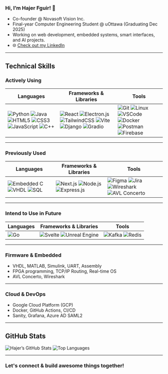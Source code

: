 ### Hi, I’m Hajer Fguir! 👋

- Co-founder @ Novasoft Vision Inc.  
- Final-year Computer Engineering Student @ uOttawa (Graduating Dec 2025)  
- Working on web development, embedded systems, smart interfaces, and AI projects.  
- 🌐 [Check out my LinkedIn](https://www.linkedin.com/in/hajer-fguir/)

---

## Technical Skills

### Actively Using

| Languages | Frameworks & Libraries | Tools |
|-------------|---------------------------|----------|
| ![Python](https://img.shields.io/badge/Python-3776AB?style=flat&logo=python&logoColor=white) ![Java](https://img.shields.io/badge/Java-007396?style=flat&logo=java&logoColor=white) ![HTML5](https://img.shields.io/badge/HTML5-E34F26?style=flat&logo=html5&logoColor=white) ![CSS3](https://img.shields.io/badge/CSS3-1572B6?style=flat&logo=css3&logoColor=white) ![JavaScript](https://img.shields.io/badge/JavaScript-F7DF1E?style=flat&logo=javascript&logoColor=black) ![C++](https://img.shields.io/badge/C++-00599C?style=flat&logo=cplusplus&logoColor=white) | ![React](https://img.shields.io/badge/React-20232A?style=flat&logo=react&logoColor=61DAFB) ![Electron.js](https://img.shields.io/badge/Electron-191970?style=flat&logo=electron&logoColor=white) ![TailwindCSS](https://img.shields.io/badge/Tailwind_CSS-38B2AC?style=flat&logo=tailwind-css&logoColor=white) ![Vite](https://img.shields.io/badge/Vite-646CFF?style=flat&logo=vite&logoColor=white) ![Django](https://img.shields.io/badge/Django-092E20?style=flat&logo=django&logoColor=white) ![Gradio](https://img.shields.io/badge/Gradio-FF6F61?style=flat&logo=python&logoColor=white) | ![Git](https://img.shields.io/badge/Git-F05032?style=flat&logo=git&logoColor=white) ![Linux](https://img.shields.io/badge/Linux-FCC624?style=flat&logo=linux&logoColor=black) ![VSCode](https://img.shields.io/badge/VS_Code-007ACC?style=flat&logo=visual-studio-code&logoColor=white) ![Docker](https://img.shields.io/badge/Docker-2496ED?style=flat&logo=docker&logoColor=white) ![Postman](https://img.shields.io/badge/Postman-FF6C37?style=flat&logo=postman&logoColor=white) ![Firebase](https://img.shields.io/badge/Firebase-FFCA28?style=flat&logo=firebase&logoColor=black) |

---

### Previously Used

| Languages | Frameworks & Libraries | Tools |
|-------------|---------------------------|----------|
| ![Embedded C](https://img.shields.io/badge/Embedded%20C-00599C?style=flat&logo=c&logoColor=white) ![VHDL](https://img.shields.io/badge/VHDL-000000?style=flat&logoColor=white) ![SQL](https://img.shields.io/badge/SQL-4479A1?style=flat&logo=sqlite&logoColor=white) | ![Next.js](https://img.shields.io/badge/Next.js-000000?style=flat&logo=next.js&logoColor=white) ![Node.js](https://img.shields.io/badge/Node.js-339933?style=flat&logo=node.js&logoColor=white) ![Express.js](https://img.shields.io/badge/Express-000000?style=flat&logo=express&logoColor=white) | ![Figma](https://img.shields.io/badge/Figma-F24E1E?style=flat&logo=figma&logoColor=white) ![Jira](https://img.shields.io/badge/Jira-0052CC?style=flat&logo=jira&logoColor=white) ![Wireshark](https://img.shields.io/badge/Wireshark-1679A7?style=flat&logo=wireshark&logoColor=white) ![AVL Concerto](https://img.shields.io/badge/AVL_Concerto-blue?style=flat&logo=python&logoColor=white) |

---

### Intend to Use in Future

| Languages | Frameworks & Libraries | Tools |
|-------------|---------------------------|----------|
| ![Go](https://img.shields.io/badge/Go-00ADD8?style=flat&logo=go&logoColor=white) | ![Svelte](https://img.shields.io/badge/Svelte-FF3E00?style=flat&logo=svelte&logoColor=white) ![Unreal Engine](https://img.shields.io/badge/Unreal_Engine-313131?style=flat&logo=unrealengine&logoColor=white) | ![Kafka](https://img.shields.io/badge/Kafka-231F20?style=flat&logo=apache-kafka&logoColor=white) ![Redis](https://img.shields.io/badge/Redis-DC382D?style=flat&logo=redis&logoColor=white) |

---

### Firmware & Embedded

- VHDL, MATLAB, Simulink, UART, Assembly  
- FPGA programming, TCP/IP Routing, Real-time OS  
- AVL Concerto, Wireshark

---

### Cloud & DevOps

- Google Cloud Platform (GCP)  
- Docker, GitHub Actions, CI/CD  
- Sanity, Grafana, Azure AD SAML2

---

## GitHub Stats

![Hajer’s GitHub Stats](https://github-readme-stats.vercel.app/api?username=hajerfguir&show_icons=true&hide_border=true&bg_color=00000000&text_color=ffffff&title_color=58a6ff)
![Top Languages](https://github-readme-stats.vercel.app/api/top-langs/?username=hajerfguir&layout=compact&hide_border=true&bg_color=00000000&text_color=ffffff&title_color=58a6ff)

---

### Let's connect & build awesome things together!
